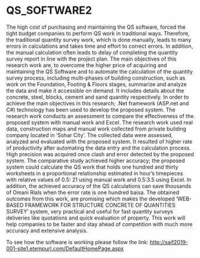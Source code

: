 # QS_SOFTWARE2

The high cost of purchasing and maintaining the QS software, forced the tight budget companies to perform QS work in traditional ways.
Therefore, the traditional quantity survey work, which is done manually, leads to many errors in calculations and takes time and effort 
to correct errors. In addition, the manual calculation often leads to delay of completing the quantity survey report in line with 
the project plan. The main objectives of this research work are, to overcome the higher price of acquiring and maintaining
the QS Software and to automate the calculation of the quantity survey process, including multi-phases of building construction, 
such as work on the Foundation, Footing & Floors stages, summarize and analyze the data and make it accessible on demand. 
It includes details about the concrete, steel, blocks, cement and sand quantity respectively.  In order to achieve 
the main objectives in this research; .Net framework (ASP.net and C#) technology has been used to develop the proposed system.
The research work conducts an assessment to compare the effectiveness of the proposed system with manual work and Excel.
The research work used real data, construction maps and manual work collected from private building company located in ‘Sohar City’. 
The collected data were assessed, analyzed and evaluated with   the proposed system. It resulted of higher rate of productivity after 
automating the data entry and the calculation process. High precision was acquired once clash and error detected by the proposed system.
The comparative study achieved higher accuracy; the proposed system could calculate the QS work that holds one hundred and thirty 
worksheets in a proportional relationship estimated in hour’s timepieces with relative values of 0.5: 21 using manual work 
and 0.5:3.5 using Excel. In addition, the achieved accuracy of the QS calculations can save thousands of Omani Rials 
when the error rate is one hundred baisa. The obtained outcomes from this work, are promising which makes the developed
‘WEB-BASED FRAMEWORK FOR STRUCTURE CONCRETE OF QUANTITIES SURVEY’ system, very practical and useful for fast quantity
surveys deliveries like quotations and quick evaluation of property. 
This work will help companies to be faster and stay ahead of competition with much more accuracy and extensive analysis.

To see how the software is working please follow the link:
http://saif2019-001-site1.etempurl.com/DefaultHomePage.aspx
